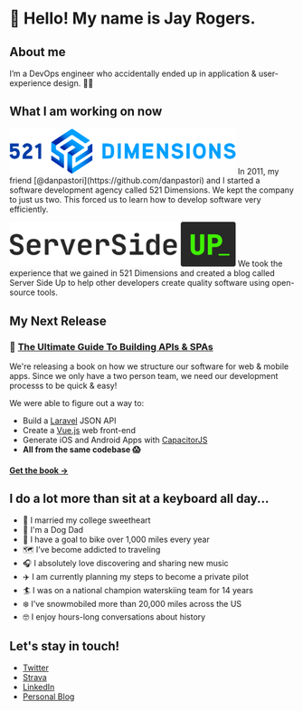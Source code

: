 # 👋 Hello! My name is Jay Rogers.

## About me
I’m a DevOps engineer who accidentally ended up in application & user-experience design. 🤖🎨

## What I am working on now
<p>
    <a href="https://521dimensions.com/" target="_blank"><img width="400" src="https://raw.githubusercontent.com/jaydrogers/jaydrogers/master/img/521dimensions.svg"></a>
    In 2011, my friend [@danpastori](https://github.com/danpastori) and I started a software development agency called 521 Dimensions. We
    kept the company to just us two. This forced us to learn how to develop software very efficiently.
</p>

<p>
    <a href="https://serversideup.net/" target="_blank"><img width="400" src="https://raw.githubusercontent.com/jaydrogers/jaydrogers/master/img/serversideup.svg"></a>
    We took the experience that we gained in 521 Dimensions and created a blog called Server Side Up to help other developers create quality software using open-source tools.
</p>

## My Next Release
### 📕 [The Ultimate Guide To Building APIs & SPAs](https://serversideup.net/ultimate-guide-to-building-apis-and-spas-with-laravel-and-vuejs/)
We're releasing a book on how we structure our software for web & mobile apps. Since we only have a two person team, we need our development processs to be quick & easy!

We were able to figure out a way to:
* Build a [Laravel](https://laravel.com/) JSON API
* Create a [Vue.js](https://vuejs.org/) web front-end
* Generate iOS and Android Apps with [CapacitorJS](https://capacitorjs.com/)
* **All from the same codebase 😱**
#### [Get the book →](https://serversideup.net/ultimate-guide-to-building-apis-and-spas-with-laravel-and-vuejs/)

## I do a lot more than sit at a keyboard all day...

* 💁 I married my college sweetheart
* 🐶 I'm a Dog Dad
* 🚴‍ I have a goal to bike over 1,000 miles every year
* 🗺 I’ve become addicted to traveling
* 🎧 I absolutely love discovering and sharing new music
* ✈️ I am currently planning my steps to become a private pilot
* 🏄‍ I was on a national champion waterskiing team for 14 years
* ❄️ I’ve snowmobiled more than 20,000 miles across the US
* 🤓 I enjoy hours-long conversations about history

## Let's stay in touch!
* [Twitter](https://twitter.com/jaydrogers)
* [Strava](https://www.strava.com/athletes/jaydrogers)
* [LinkedIn](https://www.linkedin.com/in/jaydrogers)
* [Personal Blog](https://jaydrogers.com)